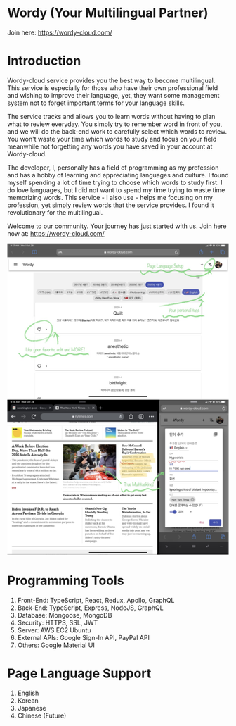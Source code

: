 # Wordy (Your Multilingual Partner)
Join here:
https://wordy-cloud.com/

# Introduction
Wordy-cloud service provides you the best way to become multilingual.
This service is especially for those who have their own professional field and wishing to 
improve their language, yet, they want some management system not to forget important 
terms for your language skills. 

The service tracks and allows you to learn words without having to plan what to review everyday.
You simply try to remember word in front of you, and we will do the back-end work 
to carefully select which words to review.
You won't waste your time which words to study and focus on your field
meanwhile not forgetting any words you have saved in your account at Wordy-cloud.

The developer, I, personally has a field of programming as my profession and has a hobby 
of learning and appreciating languages and culture.
I found myself spending a lot of time trying to choose which words to study first.
I do love languages, but I did not want to spend my time trying to waste time memorizing words.
This service - I also use - helps me focusing on my profession, yet simply review words that the service provides. I found it revolutionary for the multilingual.

Welcome to our community. Your journey has just started with us.
Join here now at: https://wordy-cloud.com/

![](https://github.com/PeacefulHaru/wordy/blob/master/img/intro1_features.jpeg)
![](https://github.com/PeacefulHaru/wordy/blob/master/img/intro2_multitask.jpeg)

# Programming Tools
1. Front-End: TypeScript, React, Redux, Apollo, GraphQL
2. Back-End: TypeScript, Express, NodeJS, GraphQL
3. Database: Mongoose, MongoDB
4. Security: HTTPS, SSL, JWT
5. Server: AWS EC2 Ubuntu
6. External APIs: Google Sign-In API, PayPal API
7. Others: Google Material UI

# Page Language Support
1. English
2. Korean
3. Japanese
4. Chinese (Future)
